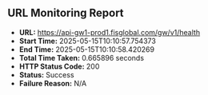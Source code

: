 ## URL Monitoring Report

- **URL:** https://api-gw1-prod1.fisglobal.com/gw/v1/health
- **Start Time:** 2025-05-15T10:10:57.754373
- **End Time:** 2025-05-15T10:10:58.420269
- **Total Time Taken:** 0.665896 seconds
- **HTTP Status Code:** 200
- **Status:** Success
- **Failure Reason:** N/A
